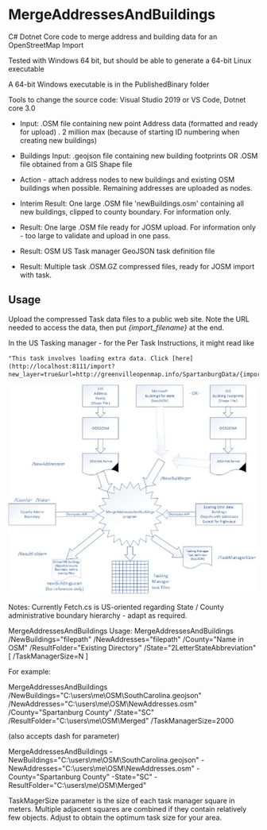 
# MergeAddressesAndBuildings
C# Dotnet Core code to merge address and building data for an OpenStreetMap Import

Tested with Windows 64 bit, but should be able to generate a 64-bit Linux executable

A 64-bit Windows executable is in the PublishedBinary folder

Tools to change the source code: Visual Studio 2019 or VS Code, Dotnet core 3.0

* Input: .OSM file containing new point Address data (formatted and ready for upload) . 2 million max (because of starting ID numbering when creating new buildings)

* Buildings Input: .geojson file containing new building footprints  OR .OSM file obtained from a  GIS Shape file

* Action - attach address nodes to new buildings and existing OSM buildings when possible.  Remaining
addresses are uploaded as nodes.

* Interim Result: One large .OSM file 'newBuildings.osm' containing all new buildings, clipped to county boundary.   For information only.

* Result: One large .OSM file ready for JOSM upload.   For information only - too large to validate and upload in one pass.

* Result: OSM US Task manager GeoJSON task definition file

* Result: Multiple task .OSM.GZ compressed files, ready for JOSM import with task.

## Usage

Upload the compressed Task data files to a public web site.  Note the URL needed to access the data, then put *{import_filename}* at the end.

In the US Tasking manager - for the Per Task Instructions, it might read like

    "This task involves loading extra data. Click [here](http://localhost:8111/import?new_layer=true&url=http://greenvilleopenmap.info/SpartanburgData/{import_filename})

![Block Diagram](https://raw.githubusercontent.com/OpenStreetMapSC/MergeAddressesAndBuildings/master/Doc/ProgramFlow.jpg)


Notes:
  Currently Fetch.cs is US-oriented regarding State / County administrative boundary hierarchy  - adapt as required.

MergeAddressesAndBuildings Usage:
  MergeAddressesAndBuildings /NewBuildings="filepath" /NewAddresses="filepath" /County="Name in OSM" /ResultFolder="Existing Directory" /State="2LetterStateAbbreviation" [ /TaskManagerSize=N ]

  For example:

  MergeAddressesAndBuildings  /NewBuildings="C:\users\me\OSM\SouthCarolina.geojson" /NewAddresses="C:\users\me\OSM\NewAddresses.osm" /County="Spartanburg County" /State="SC" /ResultFolder="C:\users\me\OSM\Merged" /TaskManagerSize=2000

(also accepts dash for parameter)

  MergeAddressesAndBuildings  -NewBuildings="C:\users\me\OSM\SouthCarolina.geojson" -NewAddresses="C:\users\me\OSM\NewAddresses.osm" -County="Spartanburg County" -State="SC" -ResultFolder="C:\users\me\OSM\Merged"

  TaskMagerSize parameter is the size of each task manager square in meters.  Multiple adjacent squares are combined if they contain relatively few objects.   Adjust to obtain the optimum task size for your area.
